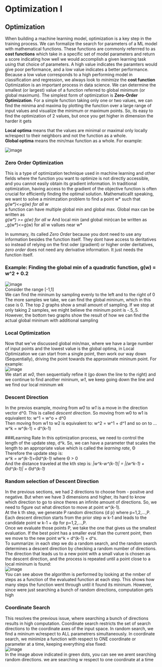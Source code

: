 # Optimization I
## Optimization 
When building a machine learning model, optimization is a key step in the training process. We can formalize the search for parameters of a ML model with mathematical functions. These functions are commonly referrred to as **cost functions** which take in a specific set of model parameters and return a score indicating how well we would accomplish a given learning task using that choice of parameters. A high value indicates the paramters would give poor performance, and a low value indicates a better performance. Because a low value corresponds to a high performing model in classification and regression, we always look to *minimize* the **cost function**
Optimization is an important process in data science. We can determine the smallest (or largest) value of a function referred to global minimum (or global maximum). The simplest form of optimization is **Zero-Order Optimization**.
For a simple function taking only one or two values, we can find the minima and maxima by plotting the function over a large range of input values and visualize the minimum or maximum points.
So, its easy to find the optimization of 2 values, but once you get higher in dimension the harder it gets

**Local optima** means that the values are minimal or maximal only locally w/respect to their neighbors and not the function as a whole.  
**Global optima** means the min/max function as a whole. For example:

![image](https://github.com/erazo-janet/machinelearning/assets/76828004/1ce87878-cea9-4632-9cd9-674141cd71de)

### Zero Order Optimization
This is a type of optimization technique used in machine learning and other fields where the function you want to optimize is not directly accessible, and you cannot easily obtain its gradient information. In traditional optimization, having access to the gradient of the objective function is often crucial for efficiently finding the optimal solution.
Mathematicallt speaking, we want to solve a minimzation problem to find a point w* such that   
_g(w*)<=g(w) for all w_   
a function can have multiple global min and global max. Global max can be written as  
_g(w*) >= g(w) for all w_
And local min (and global min)can be written as  
_g(w*)<=g(w) for all w vallues near w*

In summary, its called _Zero Order_ because you dont need to use any information besides the function itself. They dont have access to deritatives so instead of relying on the first oder (gradient) or higher order deritatives, _zero order_ does not need any derivative information. It just needs the function itself.

### Example: Finding the global min of a quadratic function, g(w) =  w^2 + 0.2
![image](https://github.com/erazo-janet/machinelearning/assets/76828004/bf88f55c-26de-42ff-a921-4f8cf4d90063)  
Consider the range [-1,1]    
We can find the mininum by sampling evenly to the left and to the right of 0  
The more samples we take, we can find the global mininum, which in this case is 0. The top 2 graphs show a small amount of sampling. If we stop at only taking 2 samples, we might believe the mininum point is -.5,.5. However, the bottom two graphs show the result of how we can find the actual  global mininum with additional sampling

### Local Optimization
Now that we've discussed global min/max, where we have a large number of input points and the lowest value is the global optima, in Local Optimization we can start from a single point, then work our way down (Sequentially), driving the point towards the approximate mininum point. For example:  
![image](https://github.com/erazo-janet/machinelearning/assets/76828004/bb63a2ef-3420-4f12-ad85-5596a6d449c1)  
We start at _w0_, then sequentially refine it (go down the line to the right) and we continue to find another mininum, _w1_, we keep going down the line and we find our local mininum _wk_


### Descent Direction
In the previos example, moving from _w0_ to _w1_ is a move in the direction vector d^0. This is called _descent direction_. So moving from w0 to w1 is equivalent to: w^1 = w^o + d^0  
Then moving from w1 to w2 is equivalent to: w^2 = w^1 + d^1 and so on  to ... w^k = w^(k-1) + d^(k-1)

###Learning Rate
In this optimization process, we need to control the length of the update step, d^k. So, we can have a parameter that scales the length to an appropriate value which is called the _learning rate_, Θ  
Therefore the update step is:  
_w^k = w^(k-1)+Θd^(k-1)_   where Θ > 0  
And the distance traveled at the kth step is:
_|w^k-w^(k-1)| = |(w^k-1) + Θd^(k-1)| = Θd^(k-1)_

### Random selection of Descent Direction
In the previous sections, we had 2 directions to choose from  - positve and negative. But when we have 3 dimensions and higher, its hard to know which direction to go to since theres an infinite amount of directions.  So, we need to figure out what direction to move at point w^(k-1).  
At the k th step, we generate P random directions {d p} where p=1,2,…,P. Each descent direction starts from the prior step w k-1 and leads to the candidate point w k-1 + dp for p=1,2,…,P.   
Once we evaluate those points P, we take the one that gives us the smallest evaluation. If the best point has a smaller eval than the current point, then we move to the new point w^k = d^(k-1) + d^s.  
To summarize: in each step we do a random search, and the random search determines a descent direction by checking a random number of directions. The direction that leads us to a new point with a small value is chosen as the descent direction, and the process is repeated until a point close to a local mininum is found:  
![image](https://github.com/erazo-janet/machinelearning/assets/76828004/6d9dd58f-4d39-4369-8922-0b0cc99ea84c)  
You can see above the algorithm is performed by looking at the nmber of steps as a function of the evaluated function at each step. This shows how many steps the function went through until it found its mininum. However, since were just searching a bunch of random directions, computation gets high

### Coordinate Search
This resolves the previous issue, where searching a bunch of directions results in high computation. Coordinate search restricts the set of search directions to the coordinate axes of the input space. In random search, we find a mininum w/respect to ALL parametrers simultaneously. In coordinate search, we minimize a function with respect to ONE coordinate or parameter at a time, keeping everything else fixed:  
![image](https://github.com/erazo-janet/machinelearning/assets/76828004/45aa8dfd-e190-4341-9f17-36876bc51614)  
In the image above indicated in green dots, you can see we arent searching random directions. we are searching w respect to one coordinate at a time

